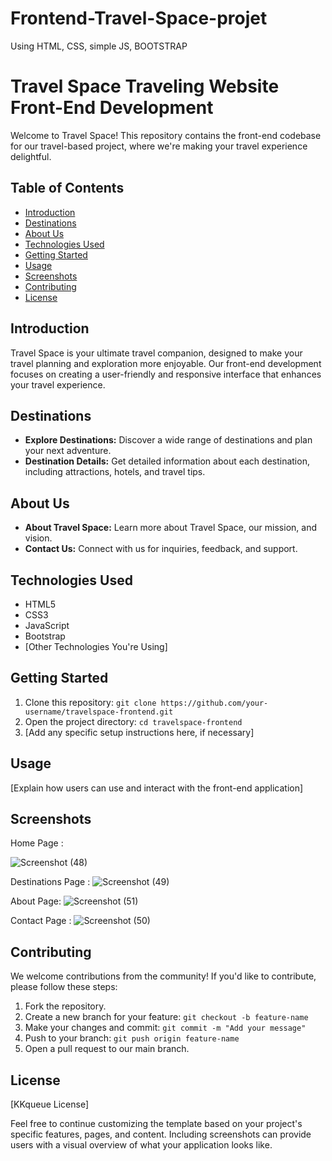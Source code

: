 # Frontend-Travel-Space-projet
Using HTML, CSS, simple JS, BOOTSTRAP
# Travel Space Traveling Website Front-End Development

Welcome to Travel Space! This repository contains the front-end codebase for our travel-based project, where we're making your travel experience delightful.

## Table of Contents
- [Introduction](#introduction)
- [Destinations](#destinations)
- [About Us](#about-us)
- [Technologies Used](#technologies-used)
- [Getting Started](#getting-started)
- [Usage](#usage)
- [Screenshots](#screenshots)
- [Contributing](#contributing)
- [License](#license)

## Introduction
Travel Space is your ultimate travel companion, designed to make your travel planning and exploration more enjoyable. Our front-end development focuses on creating a user-friendly and responsive interface that enhances your travel experience.

## Destinations
- **Explore Destinations:** Discover a wide range of destinations and plan your next adventure.
- **Destination Details:** Get detailed information about each destination, including attractions, hotels, and travel tips.

## About Us
- **About Travel Space:** Learn more about Travel Space, our mission, and vision.
- **Contact Us:** Connect with us for inquiries, feedback, and support.

## Technologies Used
- HTML5
- CSS3
- JavaScript
- Bootstrap
- [Other Technologies You're Using]

## Getting Started
1. Clone this repository: `git clone https://github.com/your-username/travelspace-frontend.git`
2. Open the project directory: `cd travelspace-frontend`
3. [Add any specific setup instructions here, if necessary]

## Usage
[Explain how users can use and interact with the front-end application]

## Screenshots

Home Page : 

![Screenshot (48)](https://github.com/KKqueue/Frontend-Travel-Space-projet/assets/140342676/85de6195-df77-42ea-98a8-caa3492ac523)

Destinations Page : 
![Screenshot (49)](https://github.com/KKqueue/Frontend-Travel-Space-projet/assets/140342676/81e5b21f-f5d8-4b76-b51b-a58cd6cc5e1c)


About Page: 
![Screenshot (51)](https://github.com/KKqueue/Frontend-Travel-Space-projet/assets/140342676/e3cb3c1d-c036-418c-9684-04afdd4af2fc)

Contact Page : 
![Screenshot (50)](https://github.com/KKqueue/Frontend-Travel-Space-projet/assets/140342676/9c865973-7498-4795-b325-725eacce35d0)


## Contributing
We welcome contributions from the community! If you'd like to contribute, please follow these steps:
1. Fork the repository.
2. Create a new branch for your feature: `git checkout -b feature-name`
3. Make your changes and commit: `git commit -m "Add your message"`
4. Push to your branch: `git push origin feature-name`
5. Open a pull request to our main branch.

## License
[KKqueue License]

Feel free to continue customizing the template based on your project's specific features, pages, and content. Including screenshots can provide users with a visual overview of what your application looks like.
